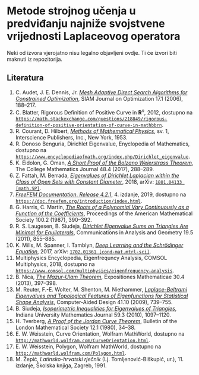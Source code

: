 #   Metode strojnog učenja u predviđanju najniže svojstvene vrijednosti Laplaceovog operatora

Neki od izvora vjerojatno nisu legalno objavljeni ovdje. Ti će izvori biti maknuti iz repozitorija.

##  Literatura

1.  C. Audet, J. E. Dennis, Jr. [*Mesh Adaptive Direct Search Algorithms for Constrained Optimization*](10.1.1.413.9526.pdf), SIAM Journal on Optimization 17.1 (2006), 188&ndash;217.
2.  C. Blatter, Rigorous Definition of Positive Curve in **R**<sup>*n*</sup>, 2012, dostupno na [`https://math.stackexchange.com/questions/218849/rigorous-definition-of-positive-orientation-of-curve-in-mathbbrn`](https://math.stackexchange.com/questions/218849/rigorous-definition-of-positive-orientation-of-curve-in-mathbbrn).
3.  R. Courant, D. Hilbert, [*Methods of Mathematical Physics*](Hilbert-Methods_of_mathematical_physics.pdf), sv. 1, Interscience Publishers, Inc., New York, 1953.
4.  R. Donoso Benguria, Dirichlet Eigenvalue, Enyclopedia of Mathematics, dostupno na [`https://www.encyclopediaofmath.org/index.php/Dirichlet_eigenvalue`](https://www.encyclopediaofmath.org/index.php/Dirichlet_eigenvalue).
5.  K. Eidolon, G. Oman, [*A Short Proof of the Bolzano Weierstrass Theorem*](A%20short%20proof%20of%20the%20Bolzano-Weierstrass%20Theorem.pdf), The College Mathematics Journal 48.4 (2017), 288&ndash;289.
6.  Z. Fattah, M. Berrada, [*Eigenvalues of Dirichlet Laplacian within the Class of Open Sets with Constant Diameter*](1801.04133.pdf), 2018, arXiv: [`1801.04133 [math.SP]`](https://arxiv.org/abs/1801.04133).
7.  [*FreeFEM Documentation*. *Release 4.2.1*](FreeFEM-documentation.pdf), 4. izdanje, 2019, dostupno na [`https://doc.freefem.org/introduction/index.html`](https://doc.freefem.org/introduction/index.html).
8.  G. Harris, C. Martin, [*The Roots of a Polynomial Vary Continuously as a Function of the Coefficients*](The_roots_of_a_polynomial_vary_continuously_as_a_f.pdf), Proceedings of the American Mathematical Society 100.2 (1987), 390&ndash;392.
9.  R. S. Laugesen, B. Siudeja, [*Dirichlet Eigenvalue Sums on Triangles Are Minimal for Equilaterals*](1008.1316.pdf), Communications in Analysis and Geometry 19.5 (2011), 855&ndash;885.
10.  K. Mills, M. Spanner, I. Tamblyn, [*Deep Learning and the Schr&ouml;dinger Equation*](1702.01361.pdf), 2017, arXiv: [`1702.01361 [cond-mat.mtrl-sci]`](https://arxiv.org/abs/1702.01361).
11. Multiphysics Encyclopedia, Eigenfrequncy Analysis, COMSOL Multiphysics, 2018, dostupno na [`https://www.comsol.com/multiphysics/eigenfrequency-analysis`](https://www.comsol.com/multiphysics/eigenfrequency-analysis).
12. B. Nica, [*The Mazur-Ulam Theorem*](1306.2380.pdf), Expositiones Mathematicae 30.4 (2013), 397&ndash;398.
13. M. Reuter, F.-E. Wolter, M. Shenton, M. Niethammer, [*Laplace-Beltrami Eigenvalues and Topological Features of Eigenfunctions for Statistical Shape Analysis*](nihms99404.pdf), Computer-Aided Design 41.10 (2009), 739&ndash;755.
14. B. Siudeja, [*Isoperimetric Inequalities for Eigenvalues of Triangles*](0707.3631.pdf), Indiana University Mathematics Journal 59.3 (2010), 1097&ndash;1120.
15. H. Tverberg, [*A Proof of the Jordan Curve Theorem*](tverberg.pdf), Bulletin of the London Mathematical Society 12.1 (1980), 34&ndash;38.
16. E. W. Weisstein, Curve Orientation, Wolfram MathWorld, dostupno na [`http://mathworld.wolfram.com/CurveOrientation.html`](http://mathworld.wolfram.com/CurveOrientation.html).
17. E. W. Weisstein, Polygon, Wolfram MathWorld, dostupno na [`http://mathworld.wolfram.com/Polygon.html`](http://mathworld.wolfram.com/Polygon.html).
18. M. Žepić, *Latinsko-hrvatski rječnik* (Lj. Tomljenović-Biškupić, ur.), 11. izdanje, Školska knjiga, Zagreb, 1991.
